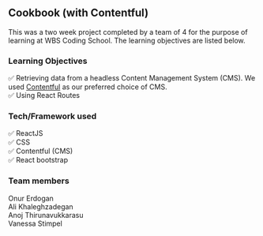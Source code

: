## Cookbook (with Contentful)
This was a two week project completed by a team of 4 for the purpose of learning at WBS Coding School. The learning objectives are listed below. 

### Learning Objectives
✅ Retrieving data from a headless Content Management System (CMS). We used [Contentful](https://www.contentful.com/) as our preferred choice of CMS. <br>
✅ Using React Routes

### Tech/Framework used
✅ ReactJS <br>
✅ CSS <br>
✅ Contentful (CMS) <br>
✅ React bootstrap <br>

### Team members
Onur Erdogan <br>
Ali Khaleghzadegan <br>
Anoj Thirunavukkarasu <br>
Vanessa Stimpel <br>
